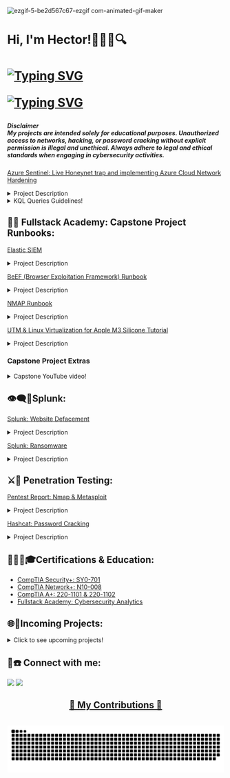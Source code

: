 
![ezgif-5-be2d567c67-ezgif com-animated-gif-maker](https://github.com/reyestech/reyestech/assets/153461962/08dce7bd-4752-4321-b67c-85d0f2a80bd7)


<h1>Hi, I'm Hector!🧑🏿‍💻🔍

<h1 align="left">
<a href="https://git.io/typing-svg"><img src="https://readme-typing-svg.herokuapp.com?font=Fira+Code+Medium&size=35&duration=3500&color=2A8BF7&repeat=false&random=false&width=445&lines=%22Hello%2C+World!%22;Welcome%2C" alt="Typing SVG" /></a>

<a href="https://git.io/typing-svg"><img src="https://readme-typing-svg.herokuapp.com?font=Fira+Code+Medium&size=35&duration=3500&pause=1000&color=2A8BF7&repeat=false&random=false&width=600&lines=+++++++++++++++++++++++++++++++++++;Checkout+my+projects.;Networking+Labs+%F0%9F%9B%9C;Cybersecurity+Portfolio%F0%9F%9B%A1%EF%B8%8F" alt="Typing SVG" /></a> 
</h1>

</h1>
<h5>Disclaimer <br/>
 My projects are intended solely for educational purposes. Unauthorized access to networks, hacking, or password cracking without explicit permission is illegal and unethical. Always adhere to legal and ethical standards when engaging in cybersecurity activities.</h5>

[Azure Sentinel: Live Honeynet trap and implementing Azure Cloud Network Hardening](https://github.com/reyestech/Azure-Honeynet-and-Sentinel-Hardening-/tree/main)
<details>
  <summary>Project Description</summary>
  <blockquote>
    The project "Azure Honeynet and Sentinel Hardening" involves establishing a honeynet within Microsoft Azure to attract and analyze live attacks. This setup includes vulnerable virtual machines to simulate an insecure environment, with logs collected and analyzed by Microsoft Sentinel. The project follows a methodology of deploying VMs, collecting and monitoring log data, detecting and responding to incidents, and implementing security enhancements. After remediation, the environment is reassessed for improved security metrics, adhering to standards like NIST 800-53 and Microsoft Defender for Cloud recommendations.
  </blockquote>
</details>

<details>
    <summary>KQL Queries Guidelines!</summary>
    <div>
      <a href="https://github.com/reyestech/KQL-Queries-Sheet-For-Azure-Honeynet-trap/tree/main">KQL Queries </a><br>
      <!-- Add more links as needed -->
    </div>
  </details>

</h1>

<h2>🐱‍💻 Fullstack Academy: Capstone Project Runbooks:</h2>

[Elastic SIEM](https://github.com/reyestech/Elastic-SIEM-Lab-Runbook)
<details>
  <summary>Project Description</summary>
  <blockquote>
    The "Elastic SIEM Lab Runbook" project involves creating an Elastic SIEM lab environment to monitor and protect a client's network. This setup connects systems using Kibana, Active Directory, and Port Forwarding, enabling remote monitoring through a single dashboard. The project addresses the challenge of dispersed teams across the US, providing real-time protection and insights into security events by utilizing tools like the ELK stack (Elasticsearch, Logstash, Kibana) and integrating various operating systems and environments.
  </blockquote>
</details>

[BeEF (Browser Exploitation Framework) Runbook](https://github.com/reyestech/BeEF-Browser-Exploitation-Framework-Runbook/blob/main/README.md)
<details>
  <summary>Project Description</summary>
  <blockquote>
    This BeEF Browser Exploitation Framework Runbook project provides a detailed guide on using the Browser Exploitation Framework (BeEF) to perform penetration testing. It includes instructions for setting up the BeEF environment, hooking browsers, and exploiting browser vulnerabilities. The runbook also covers integrating BeEF with other tools for enhanced testing capabilities, demonstrating how to leverage browser-based attacks to gain insights into network security weaknesses.
  </blockquote>
</details>
 
[NMAP Runbook](https://github.com/reyestech/NMAP-Runbook)
<details>
  <summary>Project Description</summary>
  <blockquote>
    The "NMAP Runbook" is a comprehensive guide for Nmap, a powerful network scanning tool. It covers essential topics such as network mapping, port scanning, service version detection, operating system detection, and using Nmap's scripting engine for advanced tasks. The runbook also includes examples of common scan types and options, legal and ethical considerations, and tips for effective use. The guide is designed to help users perform security assessments and network analysis efficiently.
  </blockquote>
</details>

[UTM & Linux Virtualization for Apple M3 Silicone Tutorial](https://github.com/reyestech/UTM-Virtual-Machines-for-M1-M2-Mac-Kali-Linux-Tutorial/tree/main)

<details>
  <summary>Project Description</summary>
  <blockquote>
    The UTM Virtual Machines for M1/M2 Mac Kali Linux Tutorial provides a detailed guide on setting up Kali Linux virtual machines on macOS devices equipped with M1 and M2 chips using UTM (Universal Type Manager). The tutorial includes comprehensive step-by-step instructions and screenshots, making it accessible for users at all skill levels. It highlights the advantages of UTM’s ARM64 compatibility and hardware acceleration features, which ensure efficient performance and integration with macOS functionalities, enabling users to run Kali Linux smoothly on their Mac systems for penetration testing and security research tasks.
  </blockquote>
</details>

<h3> Capstone Project Extras </h3>
<details>
  <summary>Capstone YouTube video!</summary>
  
  [![YouTube Video](https://img.youtube.com/vi/j60MCJAZG3s/0.jpg)](https://www.youtube.com/watch?v=j60MCJAZG3s)
</details>


<h2>👁️‍🗨️🔬Splunk:</h2>

[Splunk: Website Defacement](https://github.com/reyestech/Splunk-Web-Site-Defacement)

<details>
  <summary>Project Description</summary>
  <blockquote>
    The Splunk: Web Site Defacement project demonstrates how to use Splunk to investigate and mitigate website defacement attacks. The project guides users through various steps, including identifying the source of the attack, analyzing traffic patterns, and finding malicious files. It provides a detailed runbook on using Splunk’s capabilities to monitor, detect, and respond to security incidents, leveraging tools like VirusTotal, Windows Sandbox, and others for comprehensive threat analysis.
  </blockquote>
</details>

[Splunk: Ransomware](https://github.com/reyestech/Splunk-Ransomware)

<details>
  <summary>Project Description</summary>
  <blockquote>
    The Splunk: Ransomware project focuses on using Splunk to detect, analyze, and mitigate ransomware attacks. The project provides a detailed runbook for investigating ransomware incidents, including examining network traffic, identifying compromised files, and analyzing suspicious activities using various Splunk queries. It utilizes tools like Windows Sandbox, VirusTotal, and Suricata for comprehensive threat analysis and demonstrates how to handle ransomware scenarios through practical exercises.
  </blockquote>
</details>




<h2>⚔️🥷 Penetration Testing:</h2>

[Pentest Report: Nmap & Metasploit](https://github.com/reyestech/Nmap-Metasploit-Penetration-Testing-Report)
<details>
  <summary>Project Description</summary>
  <blockquote>
    The Penetration Test Report: Nmap-Metasploit is a comprehensive guide for conducting penetration tests on “Stackfull Software's” network. The project utilizes tools such as Nmap, Metasploit, Wireshark, and Burp Suite to identify and exploit vulnerabilities. The report details the process of network reconnaissance, initial compromise, pivoting, and privilege escalation, culminating in recommendations for improving network security. The goal is to validate internal security controls and provide actionable insights to enhance the client’s cybersecurity posture.
  </blockquote>
</details>

[Hashcat: Password Cracking](https://github.com/reyestech/Hashcat/tree/main)
<details>
  <summary>Project Description</summary>
  <blockquote>
    The project provides a detailed walkthrough of a Capture The Flag (CTF) challenge focused on cracking an NTLM password hash using Hashcat and the rockyou.txt wordlist in a Kali Linux environment. It emphasizes the importance of identifying hash types, setting up the appropriate tools, and applying effective password-cracking strategies, all of which are educational purposes to enhance cybersecurity skills.
  </blockquote>
</details>
    
<h2>🧑‍🎓📜🎓Certifications & Education:</h2>
 
- [CompTIA Security+: SY0-701](https://github.com/reyestech/Comptia-Sec-Cert-Image/tree/main)
- [CompTIA Network+: N10-008](https://github.com/reyestech/Network-)
- [CompTIA A+: 220-1101 & 220-1102](https://github.com/reyestech/ComptiA-_Cert/blob/main/README.md)
- [Fullstack Academy: Cybersecurity Analytics](https://github.com/reyestech/Fullstack-Academy/tree/main)



<h2>🌐🍯Incoming Projects:</h2>
<details>
  <summary>Click to see upcoming projects!</summary>
  <div>
    <h3>I will share detailed Runbooks on my current Networking and Security Projects in the upcoming weeks.<br>
    These guides will thoroughly analyze the concepts, best practices, and tools needed to establish and maintain safe and efficient networks in both personal and professional settings.</h3>
    <details>
      <summary>Azure-Sentinel-Labs</summary>
      <div>
        <ul>
          <li><b>Lab is completed, run-books for a step-by-step tutorial coming soon.</b></li>
          <li><b>KQL and NIST Runbooks</b></li>
        </ul>
      </div>
    </details>    
    <details>
      <summary>Raspberry Pi 5: All-in-1 HomeLab Build - Pi-hole - Docker containers</summary>
      <div>
        <ul>
          <li><b>Task: Building the Ultimate Home Lab and Home Server using Docker to centralize all my Pi Projects.</b></li>
        </ul>
      </div>
    </details>    
    <details>
      <summary>Portable Raspberry Pi VPN & Wireless Router</summary>
      <div>
        <ul>
          <li><b>Task: Building an on-the-go safe hacking set-up.</b></li>
        </ul>
      </div>
    </details>    
    <!-- Add links or any other additional information below -->
    <!-- Add more links as needed -->
  </div>
</details>


<h2>📧☎️ Connect with me:</h2>

<a href="https://linkedin.com/in/reyestech"><img src="https://img.shields.io/badge/-LinkedIn-0072b1?&style=for-the-badge&logo=linkedin&logoColor=white" /></a>
<a href="mailto:hmreyes809@gmail.com">
    <img src="https://img.shields.io/badge/Gmail-333333?style=for-the-badge&logo=gmail&logoColor=red" />

<div align="center">
  <h2>🐍 My Contributions 🐍</h2>
  <br>
  <img alt="snake eating my contributions" src="https://raw.githubusercontent.com/salesp07/salesp07/output/github-contribution-grid-snake.svg" />
  
  <br/><br/><br/>
</div>




